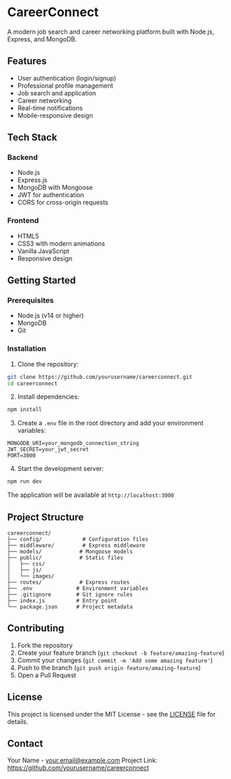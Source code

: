 # CareerConnect

A modern job search and career networking platform built with Node.js, Express, and MongoDB.

## Features

- User authentication (login/signup)
- Professional profile management
- Job search and application
- Career networking
- Real-time notifications
- Mobile-responsive design

## Tech Stack

### Backend
- Node.js
- Express.js
- MongoDB with Mongoose
- JWT for authentication
- CORS for cross-origin requests

### Frontend
- HTML5
- CSS3 with modern animations
- Vanilla JavaScript
- Responsive design

## Getting Started

### Prerequisites
- Node.js (v14 or higher)
- MongoDB
- Git

### Installation

1. Clone the repository:
```bash
git clone https://github.com/yourusername/careerconnect.git
cd careerconnect
```

2. Install dependencies:
```bash
npm install
```

3. Create a `.env` file in the root directory and add your environment variables:
```env
MONGODB_URI=your_mongodb_connection_string
JWT_SECRET=your_jwt_secret
PORT=3000
```

4. Start the development server:
```bash
npm run dev
```

The application will be available at `http://localhost:3000`

## Project Structure

```
careerconnect/
├── config/             # Configuration files
├── middleware/         # Express middleware
├── models/            # Mongoose models
├── public/            # Static files
│   ├── css/
│   ├── js/
│   └── images/
├── routes/            # Express routes
├── .env              # Environment variables
├── .gitignore        # Git ignore rules
├── index.js          # Entry point
└── package.json      # Project metadata
```

## Contributing

1. Fork the repository
2. Create your feature branch (`git checkout -b feature/amazing-feature`)
3. Commit your changes (`git commit -m 'Add some amazing feature'`)
4. Push to the branch (`git push origin feature/amazing-feature`)
5. Open a Pull Request

## License

This project is licensed under the MIT License - see the [LICENSE](LICENSE) file for details.

## Contact

Your Name - your.email@example.com
Project Link: https://github.com/yourusername/careerconnect 